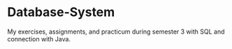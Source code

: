 # Database-System
My exercises, assignments, and practicum during semester 3 with SQL and connection with Java.
